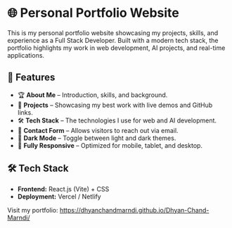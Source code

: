 # 🌐 Personal Portfolio Website

This is my personal portfolio website showcasing my projects, skills, and experience as a Full Stack Developer. Built with a modern tech stack, the portfolio highlights my work in web development, AI projects, and real-time applications.

## 🚀 Features
- 🏆 **About Me** – Introduction, skills, and background.
- 💼 **Projects** – Showcasing my best work with live demos and GitHub links.
- 🛠 **Tech Stack** – The technologies I use for web and AI development.
- 📩 **Contact Form** – Allows visitors to reach out via email.
- 🌙 **Dark Mode** – Toggle between light and dark themes.
- 📱 **Fully Responsive** – Optimized for mobile, tablet, and desktop.

## 🛠️ Tech Stack
- **Frontend:** React.js (Vite) + CSS  
- **Deployment:** Vercel / Netlify  

Visit my portfolio: https://dhyanchandmarndi.github.io/Dhyan-Chand-Marndi/
